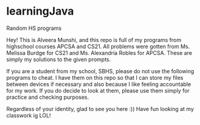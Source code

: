 # learningJava
Random HS programs

Hey! This is Alveera Munshi, and this repo is full of my programs from highschool courses APCSA and CS21.
All problems were gotten from Ms. Melissa Burdge for CS21 and Ms. Alexandria Robles for APCSA. These are simply my solutions to the given prompts.

If you are a student from my school, SBHS, please do not use the following programs to cheat. 
I have them on this repo so that I can store my files between devices if necessary and also because I like feeling accountable for my work.
If you do decide to look at them, please use them simply for practice and checking purposes.

Regardless of your identity, glad to see you here :))
Have fun looking at my classwork ig LOL!
